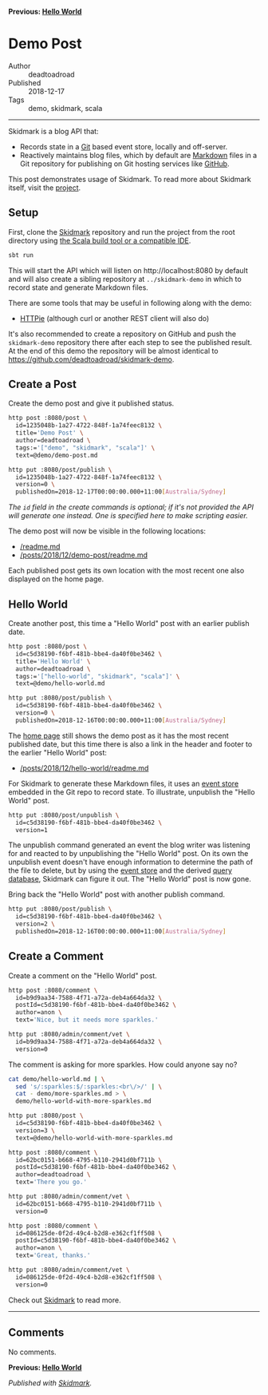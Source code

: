 **Previous: [Hello World](/posts/2018/12/hello-world/readme.md#readme)**<br/>

# Demo Post

<dl>
  <dt>Author</dt>
  <dd>deadtoadroad</dd>
  <dt>Published</dt>
  <dd>2018-12-17</dd>
  <dt>Tags</dt>
  <dd>demo, skidmark, scala</dd>
</dl>

<hr/>

Skidmark is a blog API that:

* Records state in a [Git](https://git-scm.com) based event store, locally and off-server.
* Reactively maintains blog files, which by default are [Markdown](https://daringfireball.net/projects/markdown/) files in a Git repository for publishing on Git hosting services like [GitHub](https://github.com).

This post demonstrates usage of Skidmark. To read more about Skidmark itself, visit the [project](https://github.com/deadtoadroad/skidmark#readme).

## Setup

First, clone the [Skidmark](https://github.com/deadtoadroad/skidmark) repository and run the project from the root directory using [the Scala build tool or a compatible IDE](https://www.scala-lang.org/download/).

```bash
sbt run
```

This will start the API which will listen on http://localhost:8080 by default and will also create a sibling repository at `../skidmark-demo` in which to record state and generate Markdown files.

There are some tools that may be useful in following along with the demo:

* [HTTPie](https://httpie.org) (although curl or another REST client will also do)

It's also recommended to create a repository on GitHub and push the `skidmark-demo` repository there after each step to see the published result. At the end of this demo the repository will be almost identical to https://github.com/deadtoadroad/skidmark-demo.

## Create a Post

Create the demo post and give it published status.

```bash
http post :8080/post \
  id=1235048b-1a27-4722-848f-1a74feec8132 \
  title='Demo Post' \
  author=deadtoadroad \
  tags:='["demo", "skidmark", "scala"]' \
  text=@demo/demo-post.md

http put :8080/post/publish \
  id=1235048b-1a27-4722-848f-1a74feec8132 \
  version=0 \
  publishedOn=2018-12-17T00:00:00.000+11:00[Australia/Sydney]
```

*The `id` field in the create commands is optional; if it's not provided the API will generate one instead. One is specified here to make scripting easier.*

The demo post will now be visible in the following locations:

* [/readme.md](/readme.md#readme)
* [/posts/2018/12/demo-post/readme.md](/posts/2018/12/demo-post/readme.md#readme)

Each published post gets its own location with the most recent one also displayed on the home page.

## Hello World

Create another post, this time a "Hello World" post with an earlier publish date.

```bash
http post :8080/post \
  id=c5d38190-f6bf-481b-bbe4-da40f0be3462 \
  title='Hello World' \
  author=deadtoadroad \
  tags:='["hello-world", "skidmark", "scala"]' \
  text=@demo/hello-world.md

http put :8080/post/publish \
  id=c5d38190-f6bf-481b-bbe4-da40f0be3462 \
  version=0 \
  publishedOn=2018-12-16T00:00:00.000+11:00[Australia/Sydney]
```

The [home page](/readme.md#readme) still shows the demo post as it has the most recent published date, but this time there is also a link in the header and footer to the earlier "Hello World" post:

* [/posts/2018/12/hello-world/readme.md](/posts/2018/12/hello-world/readme.md#readme)

For Skidmark to generate these Markdown files, it uses an [event store](/_es/_all) embedded in the Git repo to record state. To illustrate, unpublish the "Hello World" post.

```bash
http put :8080/post/unpublish \
  id=c5d38190-f6bf-481b-bbe4-da40f0be3462 \
  version=1
```

The unpublish command generated an event the blog writer was listening for and reacted to by unpublishing the "Hello World" post. On its own the unpublish event doesn't have enough information to determine the path of the file to delete, but by using the [event store](/_es/_all) and the derived [query database](/_db), Skidmark can figure it out. The "Hello World" post is now gone.

Bring back the "Hello World" post with another publish command.

```bash
http put :8080/post/publish \
  id=c5d38190-f6bf-481b-bbe4-da40f0be3462 \
  version=2 \
  publishedOn=2018-12-16T00:00:00.000+11:00[Australia/Sydney]
```

## Create a Comment

Create a comment on the "Hello World" post.

```bash
http post :8080/comment \
  id=b9d9aa34-7588-4f71-a72a-deb4a664da32 \
  postId=c5d38190-f6bf-481b-bbe4-da40f0be3462 \
  author=anon \
  text='Nice, but it needs more sparkles.'

http put :8080/admin/comment/vet \
  id=b9d9aa34-7588-4f71-a72a-deb4a664da32 \
  version=0
```

The comment is asking for more sparkles. How could anyone say no?

```bash
cat demo/hello-world.md | \
  sed 's/:sparkles:$/:sparkles:<br\/>/' | \
  cat - demo/more-sparkles.md > \
  demo/hello-world-with-more-sparkles.md

http put :8080/post \
  id=c5d38190-f6bf-481b-bbe4-da40f0be3462 \
  version=3 \
  text=@demo/hello-world-with-more-sparkles.md

http post :8080/comment \
  id=62bc0151-b668-4795-b110-2941d0bf711b \
  postId=c5d38190-f6bf-481b-bbe4-da40f0be3462 \
  author=deadtoadroad \
  text='There you go.'

http put :8080/admin/comment/vet \
  id=62bc0151-b668-4795-b110-2941d0bf711b \
  version=0

http post :8080/comment \
  id=086125de-0f2d-49c4-b2d8-e362cf1ff508 \
  postId=c5d38190-f6bf-481b-bbe4-da40f0be3462 \
  author=anon \
  text='Great, thanks.'

http put :8080/admin/comment/vet \
  id=086125de-0f2d-49c4-b2d8-e362cf1ff508 \
  version=0
```

Check out [Skidmark](https://github.com/deadtoadroad/skidmark#readme) to read more.


<hr/>

## Comments

No comments.

**Previous: [Hello World](/posts/2018/12/hello-world/readme.md#readme)**<br/>

*Published with [Skidmark](https://github.com/deadtoadroad/skidmark#readme).*
